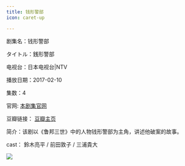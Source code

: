 ```yaml
---
title: 钱形警部
icon: caret-up

---
```


剧集名：钱形警部

タイトル：銭形警部

电视台：日本电视台|NTV

播放日期：2017-02-10

集数：4

官网: [本剧集官网](https://www.ntv.co.jp/zenigata/)

豆瓣链接： [豆瓣主页](https://movie.douban.com/subject/26884395/)


简介：该剧以《鲁邦三世》中的人物钱形警部为主角，讲述他破案的故事。 ​​​​​​​

cast： 鈴木亮平 / 前田敦子 / 三浦貴大

![](https://listpic.tsgsanjiao.com/2017/2017qxjb.jpg)